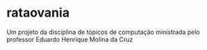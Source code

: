 # rataovania
Um projeto da disciplina de tópicos de computação ministrada pelo professor Eduardo Henrique Molina da Cruz
